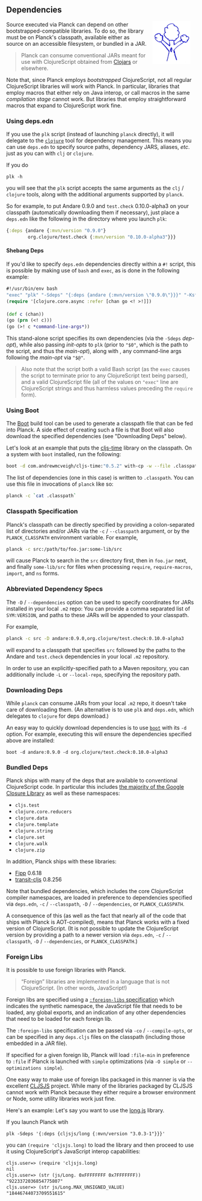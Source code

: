 ## Dependencies

<img width="100" align="right" style="margin: 0ex 1em" src="img/dependencies.jpg">

Source executed via Planck can depend on other bootstrapped-compatible libraries. To do so, the library must be on Planck's classpath, available either as source on an accessible filesystem, or bundled in a JAR.

> Planck can consume conventional JARs meant for use with ClojureScript obtained from [Clojars](https://clojars.org) or elsewhere.

Note that, since Planck employs _bootstrapped_ ClojureScript, not all regular ClojureScript libraries will work with Planck. In particular, libraries that employ macros that either rely on Java interop, or call macros in the same _compilation stage_ cannot work.  But libraries that employ straightforward macros that expand to ClojureScript work fine.

### Using deps.edn

If you use the `plk` script (instead of launching `planck` directly), it will delegate to the [`clojure`](https://clojure.org/guides/getting_started#_clojure_installer_and_cli_tools) tool for dependency management. This means you can use `deps.edn` to specify source paths, dependency JARS, aliases, _etc_. just as you can with `clj` or `clojure`.

If you do

```
plk -h
```

you will see that the `plk` script accepts the same arguments as the `clj` / `clojure` tools, along with the additional arguments supported by `planck`.

So for example, to put Andare 0.9.0 and `test.check` 0.10.0-alpha3 on your classpath (automatically downloading them if necessary), just place a  `deps.edn` like the following in the directory where you launch `plk`:

```clojure
{:deps {andare {:mvn/version "0.9.0"}
        org.clojure/test.check {:mvn/version "0.10.0-alpha3"}}}
```

#### Shebang Deps

If you'd like to specify `deps.edn` dependencies directly within a `#!` script, this is possible by making use of `bash` and `exec`, as is done in the following example:

```clojure
#!/usr/bin/env bash
"exec" "plk" "-Sdeps" "{:deps {andare {:mvn/version \"0.9.0\"}}}" "-Ksf" "$0" "$@"
(require '[clojure.core.async :refer [chan go <! >!]])

(def c (chan))
(go (prn (<! c)))
(go (>! c *command-line-args*))
```

This stand-alone script specifies its own dependencies (via the `-Sdeps` _dep-opt_), while also passing _init-opts_ to `plk` (prior to `"$0"`, which is the path to the script, and thus the _main-opt_), along with , any command-line args following the _main-opt_ via `"$@"`.

> Also note that the script both a valid Bash script (as the `exec` causes the script to terminate prior to any ClojureScript text being parsed), and a valid ClojureScript file (all of the values on `"exec"` line are ClojureScript strings and thus harmless values preceding the `require` form).

### Using Boot

The [Boot](https://boot-clj.com/) build tool can be used to generate a classpath file that can be fed into Planck. A side effect of creating such a file is that Boot will also download the specified dependencies (see "Downloading Deps" below).

Let's look at an example that puts the [cljs-time](https://clojars.org/com.andrewmcveigh/cljs-time) library on the classpath. On a system with `boot` installed, run the following:

```sh
boot -d com.andrewmcveigh/cljs-time:"0.5.2" with-cp -w --file .classpath
```

The list of dependencies (one in this case) is written to `.classpath`. You can use this file in invocations of `planck` like so:

```sh
planck -c `cat .classpath` 
```

### Classpath Specification

Planck's classpath can be directly specified by providing a colon-separated list of directories and/or JARs via the `-c` / `-​-​classpath` argument, or by the `PLANCK_CLASSPATH` environment variable.
For example,

```sh
planck -c src:/path/to/foo.jar:some-lib/src
```

will cause Planck to search in the `src` directory first, then in `foo.jar` next, and finally `some-lib/src` for files when processing `require`, `require-macros`, `import`, and `ns` forms.

### Abbreviated Dependency Specs

The `-D` / `-​-​dependencies` option can be used to specify coordinates for JARs installed in your local `.m2` repo: You can provide a comma separated list of `SYM:VERSION`, and paths to these JARs will be appended to your classpath.

For example,

```sh
planck -c src -D andare:0.9.0,org.clojure/test.check:0.10.0-alpha3
```

will expand to a classpath that specifies `src` followed by the paths to the Andare and `test.check` dependencies in your local `.m2` repository.

In order to use an explicitly-specified path to a Maven repository, you can additionally include `-L` or `-​-​local-repo`, specifying the repository path.

### Downloading Deps

While `planck` can consume JARs from your local `.m2` repo, it doesn't take care of downloading them. (An alternative is to use `plk` and `deps.edn`, which delegates to `clojure` for deps download.) 

An easy way to quickly download dependencies is to use [`boot`](https://github.com/boot-clj/boot) with its `-d` option. For example, executing this will ensure the dependencies specified above are installed:

```
boot -d andare:0.9.0 -d org.clojure/test.check:0.10.0-alpha3
```

### Bundled Deps

Planck ships with many of the deps that are available to conventional ClojureScript code. In particular this includes [the majority of the Google Closure Library](https://cljdoc.org/d/planck/planck/CURRENT/doc/gcl) as well as these namespaces:

* `cljs.test`
* `clojure.core.reducers`
* `clojure.data`
* `clojure.template`
* `clojure.string`
* `clojure.set`
* `clojure.walk`
* `clojure.zip`

In addition, Planck ships with these libraries:

* [Fipp](https://github.com/brandonbloom/fipp) 0.6.18
* [transit-cljs](https://github.com/cognitect/transit-cljs) 0.8.256

Note that bundled dependencies, which includes the core ClojureScript compiler namespaces, are loaded in preference to dependencies specified via `deps.edn`, `-c` / `-​-​classpath`, `-D` / `-​-​dependencies`, or `PLANCK_CLASSPATH`.

A consequence of this (as well as the fact that nearly all of the code that ships with Planck is AOT-compiled), means that Planck works with a fixed version of ClojureScript. (It is not possible to update the ClojureScript version by providing a path to a newer version via `deps.edn`, `-c` / `-​-​classpath`, `-D` / `-​-​dependencies`, or `PLANCK_CLASSPATH`.)

### Foreign Libs

It is possible to use foreign libraries with Planck.

> “Foreign” libraries are implemented in a language that is not ClojureScript. (In other words, JavaScript!)

Foreign libs are specified using a [`:foreign-libs` specification](https://clojurescript.org/reference/compiler-options#foreign-libs) which indicates the synthetic namespace, the JavaScript file that needs to be loaded, any global exports, and an indication of any other dependencies that need to be loaded for each foreign lib.

The `:foreign-libs` specification can be passed via `-co` / `--compile-opts`, or can be specified in any `deps.cljs` files on the classpath (including those embedded in a JAR file). 

If specified for a given foreign lib, Planck will load `:file-min` in preference to `:file` if Planck is launched with `simple` optimizations (via `-O simple` or `--optimizations simple`).

One easy way to make use of foreign libs packaged in this manner is via the excellent [CLJSJS](http://cljsjs.github.io) project. While many of the libraries packaged by CLJSJS cannot work with Planck because they either require a browser environment or Node, some utility libraries work just fine.

Here's an example: Let's say you want to use the [long.js](https://github.com/dcodeIO/long.js) library. 

If you launch Planck wtih 

```
plk -Sdeps '{:deps {cljsjs/long {:mvn/version "3.0.3-1"}}}'
```

you can `(require 'cljsjs.long)` to load the library and then proceed to use it using ClojureScript's JavaScript interop capabilities:

```clojure-repl
cljs.user=> (require 'cljsjs.long)
nil
cljs.user=> (str (js/Long. 0xFFFFFFFF 0x7FFFFFFF))
"9223372036854775807"
cljs.user=> (str js/Long.MAX_UNSIGNED_VALUE)
"18446744073709551615"
```
